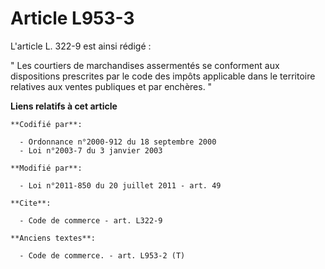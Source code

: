# Article L953-3

L'article L. 322-9 est ainsi rédigé : 

" Les courtiers de marchandises assermentés se conforment aux dispositions prescrites par le code des impôts applicable dans
le territoire relatives aux ventes publiques et par enchères. "

**Liens relatifs à cet article**

	**Codifié par**:

	  - Ordonnance n°2000-912 du 18 septembre 2000
	  - Loi n°2003-7 du 3 janvier 2003

	**Modifié par**:

	  - Loi n°2011-850 du 20 juillet 2011 - art. 49

	**Cite**:

	  - Code de commerce - art. L322-9

	**Anciens textes**:

	  - Code de commerce. - art. L953-2 (T)
